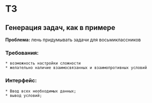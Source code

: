 
# ТЗ
## **Генерация задач, как в примере**
**Проблема:** лень придумывать задачи для восьмиклассников
### **Требования:**
	* возможность настройки сложности
	* желательно наличие взаимосвязанных и взаимопротивных условий
### **Интерфейс:**
	* Ввод всех необходимых данных; 
	* вывод условий; 
